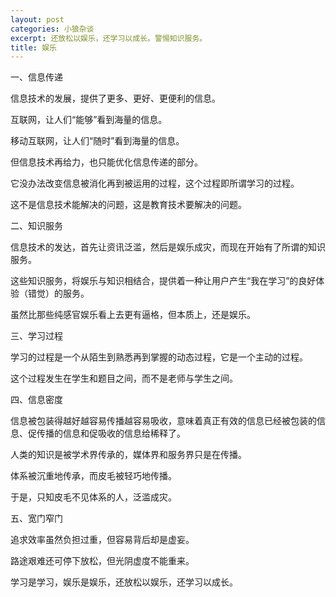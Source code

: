 ```yaml
---
layout: post
categories: 小狼杂谈
excerpt: 还放松以娱乐，还学习以成长。警惕知识服务。
title: 娱乐
---
```


一、信息传递

信息技术的发展，提供了更多、更好、更便利的信息。

互联网，让人们“能够”看到海量的信息。

移动互联网，让人们“随时”看到海量的信息。

但信息技术再给力，也只能优化信息传递的部分。

它没办法改变信息被消化再到被运用的过程，这个过程即所谓学习的过程。

这不是信息技术能解决的问题，这是教育技术要解决的问题。

二、知识服务

信息技术的发达，首先让资讯泛滥，然后是娱乐成灾，而现在开始有了所谓的知识服务。

这些知识服务，将娱乐与知识相结合，提供着一种让用户产生“我在学习”的良好体验（错觉）的服务。

虽然比那些纯感官娱乐看上去更有逼格，但本质上，还是娱乐。

三、学习过程

学习的过程是一个从陌生到熟悉再到掌握的动态过程，它是一个主动的过程。

这个过程发生在学生和题目之间，而不是老师与学生之间。

四、信息密度

信息被包装得越好越容易传播越容易吸收，意味着真正有效的信息已经被包装的信息、促传播的信息和促吸收的信息给稀释了。

人类的知识是被学术界传承的，媒体界和服务界只是在传播。

体系被沉重地传承，而皮毛被轻巧地传播。

于是，只知皮毛不见体系的人，泛滥成灾。

五、宽门窄门

追求效率虽然负担过重，但容易背后却是虚妄。

路途艰难还可停下放松，但光阴虚度不能重来。

学习是学习，娱乐是娱乐，还放松以娱乐，还学习以成长。
